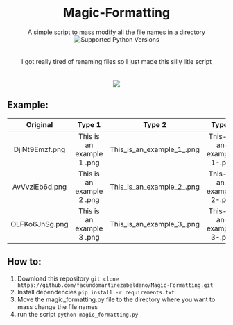 <div align="center">
  <h1><b>Magic-Formatting</b></h1>
<div align= "center">
    A simple script to mass modify all the file names in a directory
  </div>
  <div align= "center">
    <img src="https://img.shields.io/pypi/pyversions/notion-client" alt="Supported Python Versions">
  </div>
</div>
</br>
</br>
<div align= "center">
I got really tired of renaming files so I just made this silly litle script 
</div>
</br>
</br>
<div align="center">
    <img src="https://i.ibb.co/3dX6fXS/repologo.png">
</div align= "center">

## Example:
|    Original    	|           Type 1          	|           Type 2          	|           Type 3          	|
|:--------------:	|:-------------------------:	|:-------------------------:	|:-------------------------:	|
| DjiNt9Emzf.png 	| This is an example 1 .png 	| This_is_an_example_1_.png 	| This-is-an-example-1-.png 	|
| AvVvziEb6d.png 	| This is an example 2 .png 	| This_is_an_example_2_.png 	| This-is-an-example-2-.png 	|
| OLFKo6JnSg.png 	| This is an example 3 .png 	| This_is_an_example_3_.png 	| This-is-an-example-3-.png 	|

## How to:
1. Download this repository `git clone https://github.com/facundomartinezabeldano/Magic-Formatting.git`
2. Install dependencies `pip install -r requirements.txt`
3. Move the magic_formatting.py file to the directory where you want to mass change the file names
4. run the script `python magic_formatting.py`
